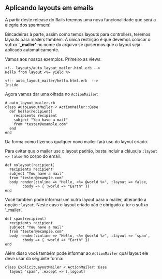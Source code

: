 ## Aplicando layouts em emails

A partir deste release do Rails teremos uma nova funcionalidade que será a alegria dos spammers!

Bincadeiras à parte, assim como temos layouts para controllers, teremos layouts para mailers também. A única restrição é que devemos colocar o sufixo **'_mailer'** no nome do arquivo se quisermos que o layout seja aplicado automaticamente.

Vamos aos nossos exemplos. Primeiro as views:

	<!-- layouts/auto_layout_mailer.html.erb -->
	Hello from layout <%= yield %>

	<!-- auto_layout_mailer/hello.html.erb  -->
	Inside

Agora vamos dar uma olhada no `ActionMailer`:

	# auto_layout_mailer.rb
	class AutoLayoutMailer < ActionMailer::Base
	  def hello(recipient)
	    recipients recipient
	    subject "You have a mail"
	    from "tester@example.com"
	  end
	end

Da forma como fizemos qualquer novo mailer fará uso do layout criado.

Para evitar que o mailer use o layout padrão, basta incluir a cláusula `:layout => false` no corpo do email.

	def nolayout(recipient)
	  recipients recipient
	  subject "You have a mail"
	  from "tester@example.com"
	  body render(:inline => "Hello, <%= @world %>", :layout => false, 
			:body => { :world => "Earth" })
	end

Você também pode informar um outro layout para o mailer, alterando a opção `:layout`. Neste caso o layout criado não é obrigado a ter o sufixo ‘_mailer’.

	def spam(recipient)
	  recipients recipient
	  subject "You have a mail"
	  from "tester@example.com"
	  body render(:inline => "Hello, <%= @world %>", :layout => 'spam', 
			:body => { :world => "Earth" })
	end

Além disso você também pode informar ao `ActionMailer` qual layout ele deve usar da seguinte forma:

	class ExplicitLayoutMailer < ActionMailer::Base
	  layout 'spam', :except => [:logout]
